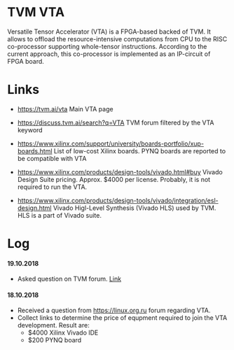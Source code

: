 TVM VTA
=======

Versatile Tensor Accelerator (VTA) is a FPGA-based backed of TVM. It allows to
offload the resource-intensive computations from CPU to the RISC co-processor
supporting whole-tensor instructions. According to the current approach, this
co-processor is implemented as an IP-circuit of FPGA board.


Links
=====

* https://tvm.ai/vta
  Main VTA page

* https://discuss.tvm.ai/search?q=VTA
  TVM forum filtered by the VTA keyword

* https://www.xilinx.com/support/university/boards-portfolio/xup-boards.html
  List of low-cost Xilinx boards. PYNQ boards are reported to be compatible with
  VTA

* https://www.xilinx.com/products/design-tools/vivado.html#buy
  Vivado Design Suite pricing. Approx. $4000 per license. Probably, it is not
  required to run the VTA.

* https://www.xilinx.com/products/design-tools/vivado/integration/esl-design.html
  Vivado Higl-Level Synthesis (Vivado HLS) used by TVM. HLS is a part of
  Vivado suite.


Log
===

#### 19.10.2018
* Asked question on TVM forum. [Link](https://discuss.tvm.ai/t/support-for-pynq-v2-3-image/940/4)

#### 18.10.2018
* Received a question from https://linux.org.ru forum regarding VTA.
* Collect links to determine the price of equpment required to join the VTA
  development. Result are:
  - $4000 Xilinx Vivado IDE
  - $200 PYNQ board

